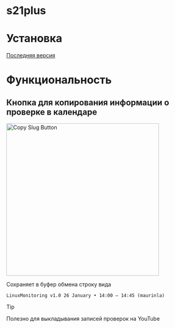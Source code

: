 # s21plus

# Установка
[Последняя версия](https://github.com/s21toolkit/s21plus/raw/refs/heads/master/index.user.js)

# Функциональность

## Кнопка для копирования информации о проверке в календаре

<img src="/img/copy_slug.jpg" alt="Copy Slug Button" width="400"/>

Сохраняет в буфер обмена строку вида
```
LinuxMonitoring v1.0 26 January • 14:00 – 14:45 (maurinla)
```

> [!TIP]
> Полезно для выкладывания записей проверок на YouTube

